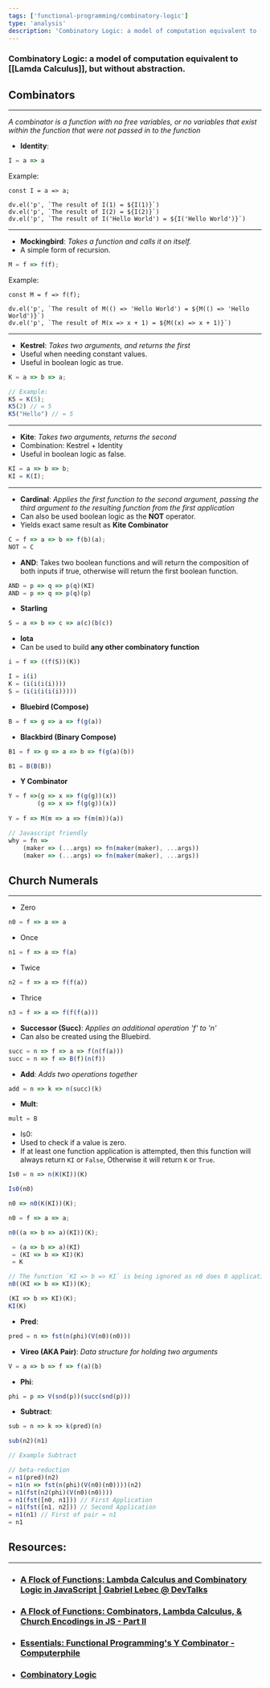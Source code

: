 ```yaml
---
tags: ['functional-programming/combinatory-logic']
type: 'analysis'
description: 'Combinatory Logic: a model of computation equivalent to [[Lamda Calculus]], but without abstraction.'
---
```


### Combinatory Logic: a model of computation equivalent to [[Lamda Calculus]], but without abstraction.

## Combinators
---

*A combinator is a function with no free variables, or no variables that exist within the function that were not passed in to the function*

- **Identity**:
```js
I = a => a
```
Example:

```dataviewjs
const I = a => a;

dv.el('p', `The result of I(1) = ${I(1)}`)
dv.el('p', `The result of I(2) = ${I(2)}`)
dv.el('p', `The result of I('Hello World') = ${I('Hello World')}`)
```
---

- **Mockingbird**: *Takes a function and calls it on itself.*
- A simple form of recursion.
```js
M = f => f(f);
```
Example:
```dataviewjs
const M = f => f(f);

dv.el('p', `The result of M(() => 'Hello World') = ${M(() => 'Hello World')}`)
dv.el('p', `The result of M(x => x + 1) = ${M((x) => x + 1)}`)
```

---

- **Kestrel**: *Takes two arguments, and returns the first*
- Useful when needing constant values.
- Useful in boolean logic as true.
```js
K = a => b => a;

// Example:
K5 = K(5);
K5(2) // = 5
K5("Hello") // = 5
```
---

- **Kite**: *Takes two arguments, returns the second*
- Combination: Kestrel + Identity
- Useful in boolean logic as false.
```js
KI = a => b => b;
KI = K(I);
```
---

- **Cardinal**: *Applies the first function to the second argument, passing the third argument to the resulting function from the first application*
- Can also be used boolean logic as the **NOT** operator.
- Yields exact same result as **Kite Combinator**
```js
C = f => a => b => f(b)(a);
NOT = C
```
- **AND**: Takes two boolean functions and will return the composition of both inputs if true, otherwise will return the first boolean function.
```js
AND = p => q => p(q)(KI)
AND = p => q => p(q)(p)
```
- **Starling**
```js
S = a => b => c => a(c)(b(c))
```
- **Iota**
- Can be used to build **any other combinatory function**
```js
i = f => ((f(S))(K))

I = i(i)
K = (i(i(i(i))))
S = (i(i(i(i(i)))))
```
- **Bluebird (Compose)**
```js
B = f => g => a => f(g(a))
```
- **Blackbird (Binary Compose)**
```js
B1 = f => g => a => b => f(g(a)(b))

B1 = B(B(B))
```
- **Y Combinator**
```js
Y = f =>(g => x => f(g(g))(x))
		(g => x => f(g(g))(x))
		
Y = f => M(m => a => f(m(m))(a))

// Javascript friendly
why = fn => 
	(maker => (...args) => fn(maker(maker), ...args))
	(maker => (...args) => fn(maker(maker), ...args))
```
## Church Numerals
---

- Zero
```js
n0 = f => a => a
```
- Once
```js
n1 = f => a => f(a)
```
- Twice
```js
n2 = f => a => f(f(a))
```
- Thrice
```js
n3 = f => a => f(f(f(a)))
```
- **Successor (Succ)**: *Applies an additional operation 'f' to 'n'*
- Can also be created using the Bluebird.
```js
succ = n => f => a => f(n(f(a)))
succ = n => f => B(f)(n(f))
```
- **Add**: *Adds two operations together*
```js
add = n => k => n(succ)(k)
```
- **Mult**:
```js
mult = B
```
- Is0:
- Used to check if a value is zero.
- If at least one function application is attempted, then this function will always return `KI` or `False`, Otherwise it will return `K` or `True`.
```js
Is0 = n => n(K(KI))(K)

Is0(n0)

n0 => n0(K(KI))(K);

n0 = f => a => a;

n0((a => b => a)(KI))(K);

 = (a => b => a)(KI)
 = (KI => b => KI)(K)
 = K

// The function `KI => b => KI` is being ignored as n0 does 0 applications of the function.
n0((KI => b => KI))(K);

(KI => b => KI)(K);
KI(K)
```
- **Pred**:
```js
pred = n => fst(n(phi)(V(n0)(n0)))
```
- **Vireo (AKA Pair)**: *Data structure for holding two arguments*
```js
V = a => b => f => f(a)(b)
```
- **Phi**:
```js
phi = p => V(snd(p))(succ(snd(p)))
```
- **Subtract**:
```js
sub = n => k => k(pred)(n)

sub(n2)(n1)

// Example Subtract

// beta-reduction
= n1(pred)(n2)
= n1(n => fst(n(phi)(V(n0)(n0))))(n2)
= n1(fst(n2(phi)(V(n0)(n0))))
= n1(fst([n0, n1])) // First Application
= n1(fst([n1, n2])) // Second Application
= n1(n1) // First of pair = n1
= n1
```

## Resources:
---
- ### [A Flock of Functions: Lambda Calculus and Combinatory Logic in JavaScript | Gabriel Lebec @ DevTalks](https://www.youtube.com/watch?v=6BnVo7EHO_8&t=1038s)
- ### [A Flock of Functions: Combinators, Lambda Calculus, & Church Encodings in JS - Part II](https://www.youtube.com/watch?v=pAnLQ9jwN-E)
- ### [Essentials: Functional Programming's Y Combinator - Computerphile](https://www.youtube.com/watch?v=9T8A89jgeTI&t=623s)
- ### [Combinatory Logic](https://en.wikipedia.org/wiki/Combinatory_logic#mw-content-text)